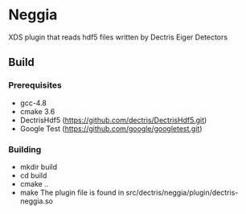 Neggia
===========

XDS plugin that reads hdf5 files written by Dectris Eiger Detectors

## Build
### Prerequisites
* gcc-4.8
* cmake 3.6
* DectrisHdf5 (https://github.com/dectris/DectrisHdf5.git)
* Google Test (https://github.com/google/googletest.git)
### Building
* mkdir build
* cd build
* cmake ..
* make
The plugin file is found in src/dectris/neggia/plugin/dectris-neggia.so


